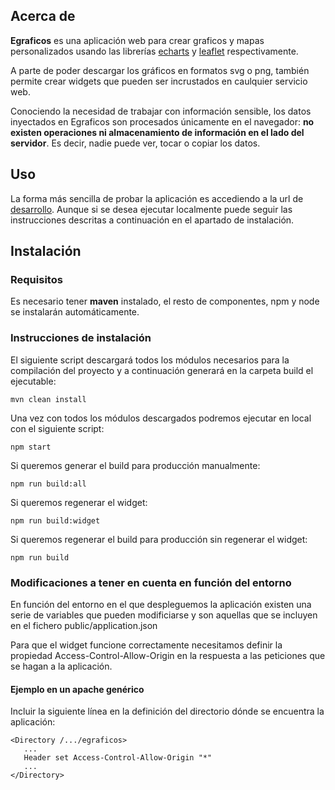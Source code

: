 ## Acerca de

**Egraficos** es una aplicación web para crear graficos y mapas personalizados usando las librerías [echarts]() y [leaflet]() respectivamente.

A parte de poder descargar los gráficos en formatos svg o png, también permite crear widgets que pueden ser incrustados en caulquier servicio web.

Conociendo la necesidad de trabajar con información sensible, los datos inyectados en Egraficos son procesados únicamente en el navegador: **no existen operaciones ni almacenamiento de información en el lado del servidor**. Es decir, nadie puede ver, tocar o copiar los datos.

## Uso

La forma más sencilla de probar la aplicación es accediendo a la url de [desarrollo](https://estadisticas.arte-consultores.com/egraficos). Aunque si se desea ejecutar localmente puede seguir las instrucciones descritas a continuación en el apartado de instalación.

## Instalación

### Requisitos

Es necesario tener **maven** instalado, el resto de componentes, npm y node se instalarán automáticamente.

### Instrucciones de instalación

El siguiente script descargará todos los módulos necesarios para la compilación del proyecto y a continuación generará en la carpeta build el ejecutable:

```shell
mvn clean install
```

Una vez con todos los módulos descargados podremos ejecutar en local con el siguiente script:

```shell
npm start
```

Si queremos generar el build para producción manualmente:

```shell
npm run build:all
```

Si queremos regenerar el widget:

```shell
npm run build:widget
```

Si queremos regenerar el build para producción sin regenerar el widget:

```shell
npm run build
```

### Modificaciones a tener en cuenta en función del entorno

En función del entorno en el que despleguemos la aplicación existen una serie de variables que pueden modificiarse y son aquellas que se incluyen en el fichero public/application.json

Para que el widget funcione correctamente necesitamos definir la propiedad Access-Control-Allow-Origin en la respuesta a las peticiones que se hagan a la aplicación.

#### Ejemplo en un apache genérico

Incluir la siguiente línea en la definición del directorio dónde se encuentra la aplicación:

```
<Directory /.../egraficos>
   ...
   Header set Access-Control-Allow-Origin "*"
   ...
</Directory>
```